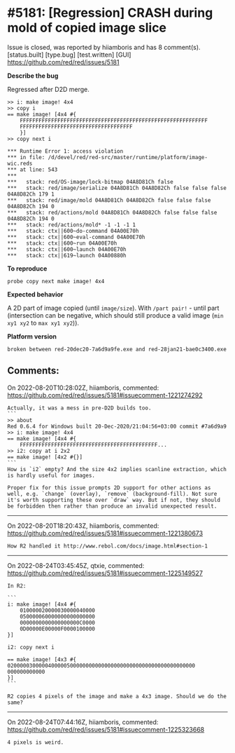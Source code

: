
#5181: [Regression] CRASH during mold of copied image slice
================================================================================
Issue is closed, was reported by hiiamboris and has 8 comment(s).
[status.built] [type.bug] [test.written] [GUI]
<https://github.com/red/red/issues/5181>

**Describe the bug**

Regressed after D2D merge.
```
>> i: make image! 4x4
>> copy i
== make image! [4x4 #{
    FFFFFFFFFFFFFFFFFFFFFFFFFFFFFFFFFFFFFFFFFFFFFFFFFFFFFFFFFFFF
    FFFFFFFFFFFFFFFFFFFFFFFFFFFFFFFFFFFF
    }]
>> copy next i

*** Runtime Error 1: access violation
*** in file: /d/devel/red/red-src/master/runtime/platform/image-wic.reds
*** at line: 543
***
***   stack: red/OS-image/lock-bitmap 04A8D81Ch false
***   stack: red/image/serialize 04A8D81Ch 04A8D82Ch false false false 04A8D82Ch 179 1
***   stack: red/image/mold 04A8D81Ch 04A8D82Ch false false false 04A8D82Ch 194 0
***   stack: red/actions/mold 04A8D81Ch 04A8D82Ch false false false 04A8D82Ch 194 0
***   stack: red/actions/mold* -1 -1 -1 1
***   stack: ctx||600~do-command 04A00E70h
***   stack: ctx||600~eval-command 04A00E70h
***   stack: ctx||600~run 04A00E70h
***   stack: ctx||600~launch 04A00E70h
***   stack: ctx||619~launch 04A00880h
```

**To reproduce**

`probe copy next make image! 4x4`

**Expected behavior**

A 2D part of image copied (until `image/size`). With `/part pair!` - until part (intersection can be negative, which should still produce a valid image (`min xy1 xy2` to `max xy1 xy2`)). 

**Platform version**
```
broken between red-20dec20-7a6d9a9fe.exe and red-28jan21-bae0c3400.exe
```



Comments:
--------------------------------------------------------------------------------

On 2022-08-20T10:28:02Z, hiiamboris, commented:
<https://github.com/red/red/issues/5181#issuecomment-1221274292>

    Actually, it was a mess in pre-D2D builds too.
    ```
    >> about
    Red 0.6.4 for Windows built 20-Dec-2020/21:04:56+03:00 commit #7a6d9a9
    >> i: make image! 4x4
    == make image! [4x4 #{
        FFFFFFFFFFFFFFFFFFFFFFFFFFFFFFFFFFFFFFFFFFFF...
    >> i2: copy at i 2x2
    == make image! [4x2 #{}]
    ```
    How is `i2` empty? And the size 4x2 implies scanline extraction, which is hardly useful for images.
    
    Proper fix for this issue prompts 2D support for other actions as well, e.g. `change` (overlay), `remove` (background-fill). Not sure it's worth supporting these over `draw` way. But if not, they should be forbidden then rather than produce an invalid unexpected result.

--------------------------------------------------------------------------------

On 2022-08-20T18:20:43Z, hiiamboris, commented:
<https://github.com/red/red/issues/5181#issuecomment-1221380673>

    How R2 handled it http://www.rebol.com/docs/image.html#section-1

--------------------------------------------------------------------------------

On 2022-08-24T03:45:45Z, qtxie, commented:
<https://github.com/red/red/issues/5181#issuecomment-1225149527>

    In R2:
    
    ```
    i: make image! [4x4 #{
        010000020000030000040000
        050000060000000000000000
        0000000000000000000C0000
        0D00000E00000F0000100000
    }]
    
    i2: copy next i
    
    == make image! [4x3 #{
    020000030000040000050000000000000000000000000000000000000000
    000000000000
    }]
    ```
    
    R2 copies 4 pixels of the image and make a 4x3 image. Should we do the same?

--------------------------------------------------------------------------------

On 2022-08-24T07:44:16Z, hiiamboris, commented:
<https://github.com/red/red/issues/5181#issuecomment-1225323668>

    4 pixels is weird.

